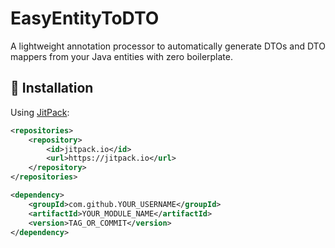 # EasyEntityToDTO

A lightweight annotation processor to automatically generate DTOs and DTO mappers from your Java entities with zero boilerplate.

## 🔧 Installation

Using [JitPack](https://jitpack.io):

```xml
<repositories>
    <repository>
        <id>jitpack.io</id>
        <url>https://jitpack.io</url>
    </repository>
</repositories>

<dependency>
    <groupId>com.github.YOUR_USERNAME</groupId>
    <artifactId>YOUR_MODULE_NAME</artifactId>
    <version>TAG_OR_COMMIT</version>
</dependency>
